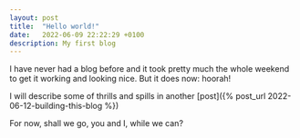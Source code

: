 ```yaml
---
layout: post
title:  "Hello world!"
date:   2022-06-09 22:22:29 +0100
description: My first blog
---
```

I have never had a blog before and it took pretty much the
whole weekend to get it working and looking nice.  But it
does now: hoorah!

I will describe some of thrills and spills in
another [post]({% post_url 2022-06-12-building-this-blog %})

For now, shall we go, you and I, while we can?
